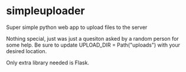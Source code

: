 # simpleuploader
Super simple python web app to upload files to the server

Nothing special, just was just a quesiton asked by a random person for some help. Be sure to update UPLOAD_DIR = Path("uploads") with your desired location.

Only extra library needed is Flask. 
